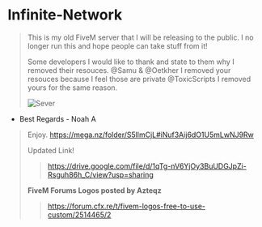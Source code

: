 # Infinite-Network
> This is my old FiveM server that I will be releasing to the public. I no longer run this and hope people can take stuff from it!
> 
> Some developers I would like to thank and state to them why I removed their resouces.
> @Samu & @Oetkher I removed your resouces because I feel those are private
> @ToxicScripts I removed yours for the same reason.
> 
> ![Sever](https://forum.cfx.re/uploads/default/optimized/4X/5/d/b/5db4b132e2eed500a0ecd8d83636f72b7b98a600_2_690x254.png)
> 

- Best Regards - Noah A


> Enjoy. https://mega.nz/folder/S5llmCjL#iNuf3Aij6dO1U5mLwNJ9Rw
> 
> 
> Updated Link! 
> > https://drive.google.com/file/d/1qTg-nV6YjOy3BuUDGJpZi-Rsguh86h_C/view?usp=sharing
> 
> 
> **FiveM Forums Logos posted by Azteqz**
> > https://forum.cfx.re/t/fivem-logos-free-to-use-custom/2514465/2
